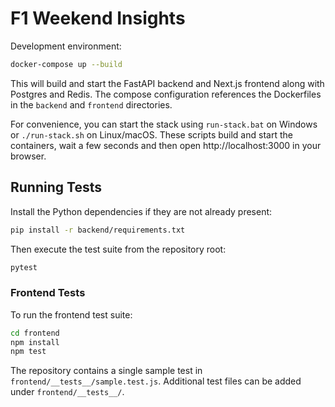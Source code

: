 # F1 Weekend Insights

Development environment:

```bash
docker-compose up --build
```

This will build and start the FastAPI backend and Next.js frontend along with
Postgres and Redis. The compose configuration references the Dockerfiles in the
`backend` and `frontend` directories.

For convenience, you can start the stack using `run-stack.bat` on Windows or `./run-stack.sh` on Linux/macOS.
These scripts build and start the containers, wait a few seconds and then open http://localhost:3000 in your browser.

## Running Tests

Install the Python dependencies if they are not already present:

```bash
pip install -r backend/requirements.txt
```

Then execute the test suite from the repository root:

```bash
pytest
```

### Frontend Tests

To run the frontend test suite:

```bash
cd frontend
npm install
npm test
```

The repository contains a single sample test in `frontend/__tests__/sample.test.js`. Additional test files can be added under `frontend/__tests__/`.
